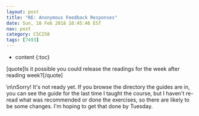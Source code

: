 ```yaml
---
layout: post
title: "RE: Anonymous Feedback Responses"
date: Sun, 18 Feb 2018 18:45:46 EST
nav: post
category: CSC258
tags: [7493]
---
```


* content
{:toc}

[quote]Is it possible you could release the readings for the week after reading week?[/quote]
<!-- more -->
<p>\n\nSorry! It's not ready yet. If you browse the directory the guides are in, you can see the guide for the last time I taught the course, but I haven't re-read what was recommended or done the exercises, so there are likely to be some changes. I'm hoping to get that done by Tuesday.</p>
